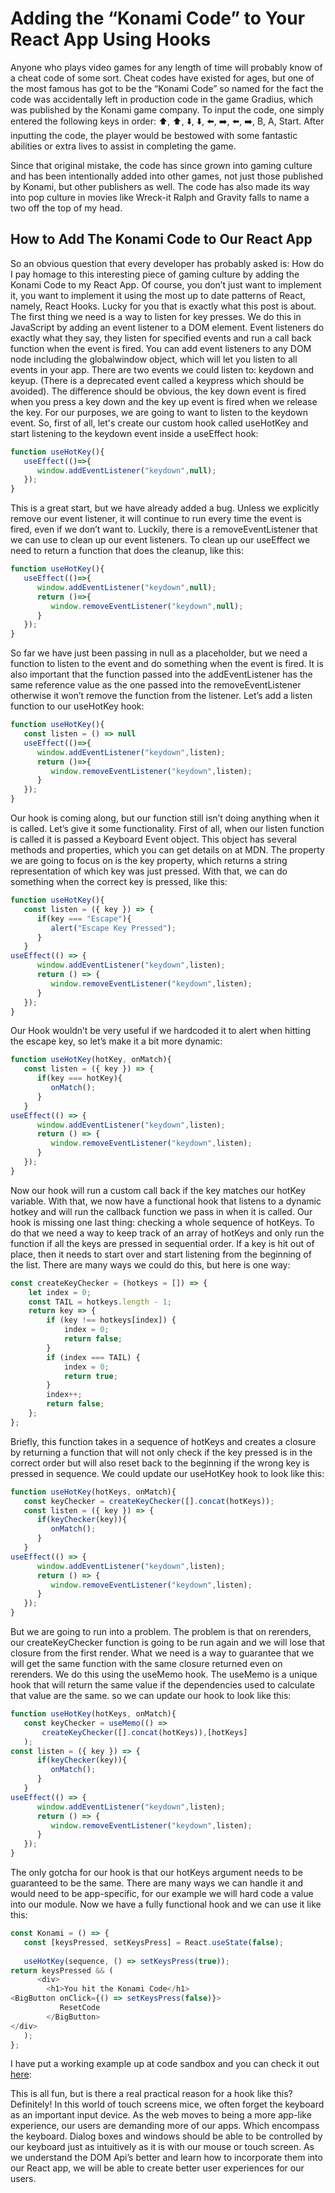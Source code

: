 # Adding the “Konami Code” to Your React App Using Hooks

Anyone who plays video games for any length of time will probably know of a cheat code of some sort. Cheat codes have existed for ages, but one of the most famous has got to be the “Konami Code” so named for the fact the code was accidentally left in production code in the game Gradius, which was published by the Konami game company. To input the code, one simply entered the following keys in order: ⬆️, ⬆️, ⬇️, ⬇️, ⬅️, ➡️, ⬅️, ➡️, B, A, Start. After inputting the code, the player would be bestowed with some fantastic abilities or extra lives to assist in completing the game.

Since that original mistake, the code has since grown into gaming culture and has been intentionally added into other games, not just those published by Konami, but other publishers as well. The code has also made its way into pop culture in movies like Wreck-it Ralph and Gravity falls to name a two off the top of my head.

## How to Add The Konami Code to Our React App

So an obvious question that every developer has probably asked is: How do I pay homage to this interesting piece of gaming culture by adding the Konami Code to my React App. Of course, you don’t just want to implement it, you want to implement it using the most up to date patterns of React, namely, React Hooks. Lucky for you that is exactly what this post is about.
The first thing we need is a way to listen for key presses. We do this in JavaScript by adding an event listener to a DOM element. Event listeners do exactly what they say, they listen for specified events and run a call back function when the event is fired. You can add event listeners to any DOM node including the globalwindow object, which will let you listen to all events in your app.
There are two events we could listen to: keydown and keyup. (There is a deprecated event called a keypress which should be avoided). The difference should be obvious, the key down event is fired when you press a key down and the key up event is fired when we release the key. For our purposes, we are going to want to listen to the keydown event. So, first of all, let's create our custom hook called useHotKey and start listening to the keydown event inside a useEffect hook:

```javascript
function useHotKey(){
   useEffect(()=>{
      window.addEventListener("keydown",null);
   });
}
```

This is a great start, but we have already added a bug. Unless we explicitly remove our event listener, it will continue to run every time the event is fired, even if we don’t want to. Luckily, there is a removeEventListener that we can use to clean up our event listeners. To clean up our useEffect we need to return a function that does the cleanup, like this:

```javascript
function useHotKey(){
   useEffect(()=>{
      window.addEventListener("keydown",null);
      return ()=>{
         window.removeEventListener("keydown",null);
      }
   });
}
```

So far we have just been passing in null as a placeholder, but we need a function to listen to the event and do something when the event is fired. It is also important that the function passed into the addEventListener has the same reference value as the one passed into the removeEventListener otherwise it won’t remove the function from the listener. Let’s add a listen function to our useHotKey hook:

```javascript
function useHotKey(){
   const listen = () => null
   useEffect(()=>{
      window.addEventListener("keydown",listen);
      return ()=>{
         window.removeEventListener("keydown",listen);
      }
   });
}
```

Our hook is coming along, but our function still isn’t doing anything when it is called. Let’s give it some functionality. First of all, when our listen function is called it is passed a Keyboard Event object. This object has several methods and properties, which you can get details on at MDN. The property we are going to focus on is the key property, which returns a string representation of which key was just pressed. With that, we can do something when the correct key is pressed, like this:

```javascript
function useHotKey(){
   const listen = ({ key }) => {
      if(key === "Escape"){
         alert("Escape Key Pressed");
      }
   }
useEffect(() => {
      window.addEventListener("keydown",listen);
      return () => {
         window.removeEventListener("keydown",listen);
      }
   });
}
```

Our Hook wouldn’t be very useful if we hardcoded it to alert when hitting the escape key, so let’s make it a bit more dynamic:

```javascript
function useHotKey(hotKey, onMatch){
   const listen = ({ key }) => {
      if(key === hotKey){
         onMatch();
      }
   }
useEffect(() => {
      window.addEventListener("keydown",listen);
      return () => {
         window.removeEventListener("keydown",listen);
      }
   });
}
```

Now our hook will run a custom call back if the key matches our hotKey variable.
With that, we now have a functional hook that listens to a dynamic hotkey and will run the callback function we pass in when it is called. Our hook is missing one last thing: checking a whole sequence of hotKeys.
To do that we need a way to keep track of an array of hotKeys and only run the function if all the keys are pressed in sequential order. If a key is hit out of place, then it needs to start over and start listening from the beginning of the list. There are many ways we could do this, but here is one way:

```javascript
const createKeyChecker = (hotkeys = []) => {
    let index = 0;
    const TAIL = hotkeys.length - 1;
    return key => {
        if (key !== hotkeys[index]) {
            index = 0;
            return false;
        }
        if (index === TAIL) {
            index = 0;
            return true;
        }
        index++;
        return false;
    };
};
```

Briefly, this function takes in a sequence of hotKeys and creates a closure by returning a function that will not only check if the key pressed is in the correct order but will also reset back to the beginning if the wrong key is pressed in sequence.
We could update our useHotKey hook to look like this:

```javascript
function useHotKey(hotKeys, onMatch){
   const keyChecker = createKeyChecker([].concat(hotKeys));
   const listen = ({ key }) => {
      if(keyChecker(key)){
         onMatch();
      }
   }
useEffect(() => {
      window.addEventListener("keydown",listen);
      return () => {
         window.removeEventListener("keydown",listen);
      }
   });
}
```

But we are going to run into a problem. The problem is that on rerenders, our createKeyChecker function is going to be run again and we will lose that closure from the first render. What we need is a way to guarantee that we will get the same function with the same closure returned even on rerenders. We do this using the useMemo hook.
The useMemo is a unique hook that will return the same value if the dependencies used to calculate that value are the same. so we can update our hook to look like this:

```javascript
function useHotKey(hotKeys, onMatch){
   const keyChecker = useMemo(() =>
       createKeyChecker([].concat(hotKeys)),[hotKeys]
   );
const listen = ({ key }) => {
      if(keyChecker(key)){
         onMatch();
      }
   }
useEffect(() => {
      window.addEventListener("keydown",listen);
      return () => {
         window.removeEventListener("keydown",listen);
      }
   });
}
```

The only gotcha for our hook is that our hotKeys argument needs to be guaranteed to be the same. There are many ways we can handle it and would need to be app-specific, for our example we will hard code a value into our module.
Now we have a fully functional hook and we can use it like this:

```javascript
const Konami = () => {
   const [keysPressed, setKeysPress] = React.useState(false);
   
   useHotKey(sequence, () => setKeysPress(true));
return keysPressed && (
      <div>
        <h1>You hit the Konami Code</h1>
<BigButton onClick={() => setKeysPress(false)}>
           ResetCode
        </BigButton>
</div>
   );
};
```

I have put a working example up at code sandbox and you can check it out [here](https://codesandbox.io/s/konami-example-ubzrs):

This is all fun, but is there a real practical reason for a hook like this? Definitely! In this world of touch screens mice, we often forget the keyboard as an important input device. As the web moves to being a more app-like experience, our users are demanding more of our apps. Which encompass the keyboard. Dialog boxes and windows should be able to be controlled by our keyboard just as intuitively as it is with our mouse or touch screen. As we understand the DOM Api’s better and learn how to incorporate them into our React app, we will be able to create better user experiences for our users.